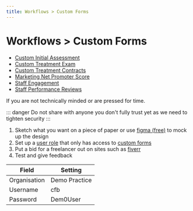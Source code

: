 ```yaml
---
title: Workflows > Custom Forms
---
```


# Workflows > Custom Forms

- [Custom Initial Assessment](./how-to-use-custom-forms-for-initial-assessments.md)
- [Custom Treatment Exam](./how-to-use-custom-forms-for-initial-assessments.md)
- [Custom Treatment Contracts](how-to-use-custom-forms-with-custom-treatment-contracts)
- [Marketing Net Promoter Score](./how-to-use-custom-forms-for-marketing-net-promoter-score.md)
- [Staff Engagement](./how-to-use-custom-forms-to-measure-staff-engagement.md)
- [Staff Performance Reviews](./how-to-use-custom-forms-for-staff-performance-reviews.md)

If you are not technically minded or are pressed for time.

::: danger
Do not share with anyone you don't fully trust yet as we need to tighten security
:::

1. Sketch what you want on a piece of paper or use [figma (free)](https://www.figma.com/) to mock up the design
2. Set up a [user role](../../roles/custom-forms-freelancer.md) that only has access to [custom forms](../../roles/custom-forms-freelancer.md)
3. Put a bid for a freelancer out on sites such as [fiverr](https://www.fiverr.com/)
4. Test and give feedback

| Field        | Setting       |
| ------------ | ------------- |
| Organisation | Demo Practice |
| Username     | cfb           |
| Password     | Dem0User      |
